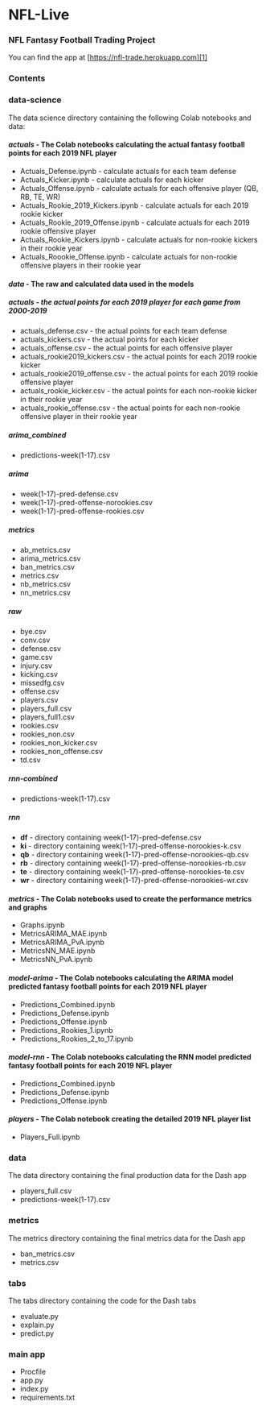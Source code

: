 # NFL-Live
### NFL Fantasy Football Trading Project

You can find the app at [https://nfl-trade.herokuapp.com][1]

### Contents

### data-science

The data science directory containing the following Colab notebooks and data:

#### *actuals* - The Colab notebooks calculating the actual fantasy football points for each 2019 NFL player

- Actuals_Defense.ipynb - calculate actuals for each team defense
- Actuals_Kicker.ipynb - calculate actuals for each kicker
- Actuals_Offense.ipynb - calculate actuals for each offensive player (QB, RB, TE, WR)
- Actuals_Rookie_2019_Kickers.ipynb - calculate actuals for each 2019 rookie kicker
- Actuals_Rookie_2019_Offense.ipynb - calculate actuals for each 2019 rookie offensive player
- Actuals_Rookie_Kickers.ipynb - calculate actuals for non-rookie kickers in their rookie year
- Actuals_Roookie_Offense.ipynb - calculate actuals for non-rookie offensive players in their rookie year

#### *data* - The raw and calculated data used in the models

##### actuals - the actual points for each 2019 player for each game from 2000-2019

- actuals_defense.csv - the actual points for each team defense
- actuals_kickers.csv - the actual points for each kicker
- actuals_offense.csv - the actual points for each offensive player
- actuals_rookie2019_kickers.csv - the actual points for each 2019 rookie kicker
- actuals_rookie2019_offense.csv - the actual points for each 2019 rookie offensive player
- actuals_rookie_kicker.csv - the actual points for each non-rookie kicker in their rookie year
- actuals_rookie_offense.csv - the actual points for each non-rookie offensive player in their rookie year

##### arima_combined

- predictions-week(1-17).csv

##### arima

- week(1-17)-pred-defense.csv
- week(1-17)-pred-offense-norookies.csv
- week(1-17)-pred-offense-rookies.csv

##### metrics

- ab_metrics.csv
- arima_metrics.csv
- ban_metrics.csv
- metrics.csv
- nb_metrics.csv
- nn_metrics.csv

##### raw

- bye.csv
- conv.csv
- defense.csv
- game.csv
- injury.csv
- kicking.csv
- missedfg.csv
- offense.csv
- players.csv
- players_full.csv
- players_full1.csv
- rookies.csv
- rookies_non.csv
- rookies_non_kicker.csv
- rookies_non_offense.csv
- td.csv

##### rnn-combined

- predictions-week(1-17).csv

##### rnn

- **df** - directory containing week(1-17)-pred-defense.csv
- **ki** - directory containing week(1-17)-pred-offense-norookies-k.csv
- **qb** - directory containing week(1-17)-pred-offense-norookies-qb.csv
- **rb** - directory containing week(1-17)-pred-offense-norookies-rb.csv
- **te** - directory containing week(1-17)-pred-offense-norookies-te.csv
- **wr** - directory containing week(1-17)-pred-offense-norookies-wr.csv

#### *metrics* - The Colab notebooks used to create the performance metrics and graphs

- Graphs.ipynb
- MetricsARIMA_MAE.ipynb
- MetricsARIMA_PvA.ipynb
- MetricsNN_MAE.ipynb
- MetricsNN_PvA.ipynb

#### *model-arima* - The Colab notebooks calculating the ARIMA model predicted fantasy football points for each 2019 NFL player

- Predictions_Combined.ipynb
- Predictions_Defense.ipynb
- Predictions_Offense.ipynb
- Predictions_Rookies_1.ipynb
- Predictions_Rookies_2_to_17.ipynb

#### *model-rnn* - The Colab notebooks calculating the RNN model predicted fantasy football points for each 2019 NFL player

- Predictions_Combined.ipynb
- Predictions_Defense.ipynb
- Predictions_Offense.ipynb

#### *players* - The Colab notebook creating the detailed 2019 NFL player list

- Players_Full.ipynb

### data

The data directory containing the final production data for the Dash app

- players_full.csv
- predictions-week(1-17).csv

### metrics

The metrics directory containing the final metrics data for the Dash app

- ban_metrics.csv
- metrics.csv

### tabs

The tabs directory containing the code for the Dash tabs

- evaluate.py
- explain.py
- predict.py

### main app

- Procfile
- app.py
- index.py
- requirements.txt


[1]: <https://nfl-trade.herokuapp.com>

